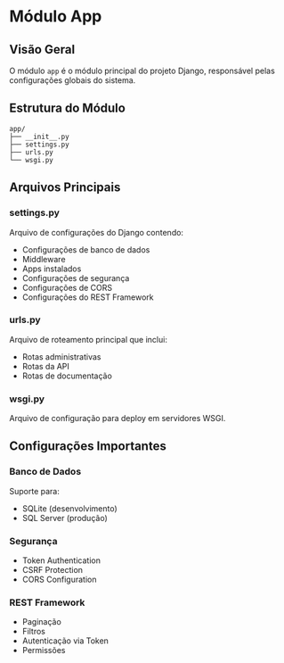 # Módulo App

## Visão Geral
O módulo `app` é o módulo principal do projeto Django, responsável pelas configurações globais do sistema.

## Estrutura do Módulo
```
app/
├── __init__.py
├── settings.py
├── urls.py
└── wsgi.py
```

## Arquivos Principais

### settings.py
Arquivo de configurações do Django contendo:
- Configurações de banco de dados
- Middleware
- Apps instalados
- Configurações de segurança
- Configurações de CORS
- Configurações do REST Framework

### urls.py
Arquivo de roteamento principal que inclui:
- Rotas administrativas
- Rotas da API
- Rotas de documentação

### wsgi.py
Arquivo de configuração para deploy em servidores WSGI.

## Configurações Importantes

### Banco de Dados
Suporte para:
- SQLite (desenvolvimento)
- SQL Server (produção)

### Segurança
- Token Authentication
- CSRF Protection
- CORS Configuration

### REST Framework
- Paginação
- Filtros
- Autenticação via Token
- Permissões
